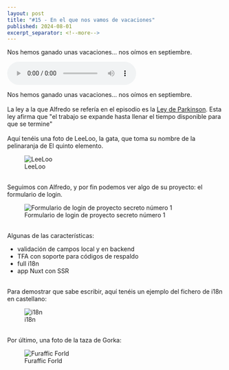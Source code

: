 ```yaml
---
layout: post
title: "#15 - En el que nos vamos de vacaciones"
published: 2024-08-01
excerpt_separator: <!--more-->
---
```

Nos hemos ganado unas vacaciones... nos oímos en septiembre.<!--more-->

<audio controls src="https://cajon-de-saastre.b-cdn.net/15.mp3"></audio>

<div>Nos hemos ganado unas vacaciones... nos oímos en septiembre.<br><br>La ley a la que Alfredo se refería en el episodio es la <a href="https://es.wikipedia.org/wiki/Ley_de_Parkinson">Ley de Parkinson</a>. Esta ley afirma que "el trabajo se expande hasta llenar el tiempo disponible para que se termine"<br><br>Aquí tenéis una foto de LeeLoo, la gata, que toma su nombre de la pelinaranja de El quinto elemento.<br><figure><img src="https://www.cajondesaastre.com/rails/active_storage/blobs/redirect/eyJfcmFpbHMiOnsiZGF0YSI6MTcsInB1ciI6ImJsb2JfaWQifX0=--9e7a500dfa342b58e162c95ec25d45909e135ed6/LeeLoo%20(multipase).png" alt="LeeLoo"><figcaption>LeeLoo</figcaption></figure><br>Seguimos con Alfredo, y por fin podemos ver algo de su proyecto: el formulario de login.<figure><img src="https://www.cajondesaastre.com/rails/active_storage/blobs/redirect/eyJfcmFpbHMiOnsiZGF0YSI6MTgsInB1ciI6ImJsb2JfaWQifX0=--8d012cb8c9bbbe2e0b0058f2b316d43056987180/2024-07-30_17.50.32.png" alt="Formulario de login de proyecto secreto número 1"><figcaption>Formulario de login de proyecto secreto número 1</figcaption></figure><br>Algunas de las características:</div><ul><li>validación de campos local y en backend</li><li>TFA con soporte para códigos de respaldo</li><li>full i18n</li><li>app Nuxt con SSR</li></ul><div><br>Para demostrar que sabe escribir, aquí tenéis un ejemplo del fichero de i18n en castellano:<br><figure><img src="https://www.cajondesaastre.com/rails/active_storage/blobs/redirect/eyJfcmFpbHMiOnsiZGF0YSI6MTksInB1ciI6ImJsb2JfaWQifX0=--03b4adb1363421e02ecca3e7531afe557ec63d49/2024-07-30_17.57.51.png" alt="i18n"><figcaption>i18n</figcaption></figure><br>Por último, una foto de la taza de Gorka:<br><figure><img src="https://www.cajondesaastre.com/rails/active_storage/blobs/redirect/eyJfcmFpbHMiOnsiZGF0YSI6MjAsInB1ciI6ImJsb2JfaWQifX0=--addc99e55c665db6f7abcf76bf15a8c65fe8f1ad/IMG_0851.jpeg" alt="Furaffic Forld"><figcaption>Furaffic Forld</figcaption></figure></div>
